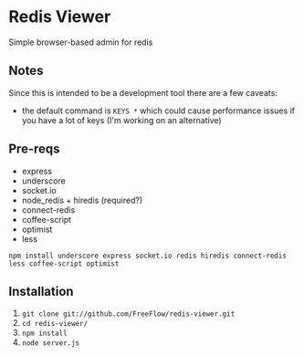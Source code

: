 Redis Viewer
============
Simple browser-based admin for redis

Notes
-----
Since this is intended to be a development tool there are a few caveats:

* the default command is `KEYS *` which could cause performance issues if you have a lot of keys (I'm working on an alternative)

Pre-reqs
-------------
* express
* underscore
* socket.io
* node_redis + hiredis (required?)
* connect-redis
* coffee-script
* optimist
* less

`npm install underscore express socket.io redis hiredis connect-redis less coffee-script optimist`

Installation
------------
1. `git clone git://github.com/FreeFlow/redis-viewer.git`
2. `cd redis-viewer/`
3. `npm install`
4. `node server.js`

